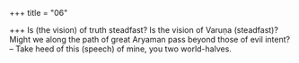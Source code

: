 +++
title = "06"

+++
Is (the vision) of truth steadfast? Is the vision of Varuṇa (steadfast)? Might we along the path of great Aryaman pass beyond those of evil  intent?
– Take heed of this (speech) of mine, you two world-halves.